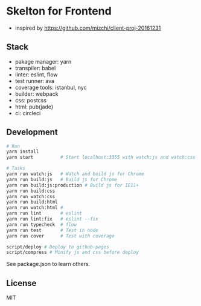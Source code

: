 # Skelton for Frontend
- inspired by https://github.com/mizchi/client-proj-20161231

## Stack

- pakage manager: yarn
- transpiler: babel
- linter: eslint, flow
- test runner: ava
- coverage tools: istanbul, nyc
- builder: webpack
- css: postcss
- html: pub(jade)
- ci: circleci

## Development

```sh
# Run
yarn install
yarn start          # Start localhost:3355 with watch:js and watch:css

# Tasks
yarn run watch:js   # Watch and build js for Chrome
yarn run build:js   # Build js for Chrome
yarn run build:js:production # Build js for IE11+
yarn run build:css
yarn run watch:css
yarn run build:html
yarn run watch:html # 
yarn run lint       # eslint
yarn run lint:fix   # eslint --fix
yarn run typecheck  # flow
yarn run test       # Test in node
yarn run cover      # Test with coverage

script/deploy # Deploy to github-pages
script/compress # Minify js and css before deploy
```

See package.json to learn others.

## License

MIT
